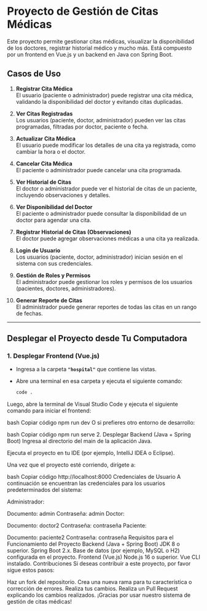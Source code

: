 # Proyecto de Gestión de Citas Médicas

Este proyecto permite gestionar citas médicas, visualizar la disponibilidad de los doctores, registrar historial médico y mucho más. Está compuesto por un frontend en Vue.js y un backend en Java con Spring Boot.

## Casos de Uso

1. **Registrar Cita Médica**  
   El usuario (paciente o administrador) puede registrar una cita médica, validando la disponibilidad del doctor y evitando citas duplicadas.
   
2. **Ver Citas Registradas**  
   Los usuarios (paciente, doctor, administrador) pueden ver las citas programadas, filtradas por doctor, paciente o fecha.

3. **Actualizar Cita Médica**  
   El usuario puede modificar los detalles de una cita ya registrada, como cambiar la hora o el doctor.

4. **Cancelar Cita Médica**  
   El paciente o administrador puede cancelar una cita programada.

5. **Ver Historial de Citas**  
   El doctor o administrador puede ver el historial de citas de un paciente, incluyendo observaciones y detalles.

6. **Ver Disponibilidad del Doctor**  
   El paciente o administrador puede consultar la disponibilidad de un doctor para agendar una cita.

7. **Registrar Historial de Citas (Observaciones)**  
   El doctor puede agregar observaciones médicas a una cita ya realizada.

8. **Login de Usuario**  
   Los usuarios (paciente, doctor, administrador) inician sesión en el sistema con sus credenciales.

9. **Gestión de Roles y Permisos**  
   El administrador puede gestionar los roles y permisos de los usuarios (pacientes, doctores, administradores).

10. **Generar Reporte de Citas**  
    El administrador puede generar reportes de todas las citas en un rango de fechas.

---

## Desplegar el Proyecto desde Tu Computadora

### 1. Desplegar Frontend (Vue.js)
- Ingresa a la carpeta **`"hospital"`** que contiene las vistas.
- Abre una terminal en esa carpeta y ejecuta el siguiente comando:

  ```bash
  code .
Luego, abre la terminal de Visual Studio Code y ejecuta el siguiente comando para iniciar el frontend:

bash
Copiar código
npm run dev
O si prefieres otro entorno de desarrollo:

bash
Copiar código
npm run serve
2. Desplegar Backend (Java + Spring Boot)
Ingresa al directorio del main de la aplicación Java.

Ejecuta el proyecto en tu IDE (por ejemplo, IntelliJ IDEA o Eclipse).

Una vez que el proyecto esté corriendo, dirígete a:

bash
Copiar código
http://localhost:8000
Credenciales de Usuario
A continuación se encuentran las credenciales para los usuarios predeterminados del sistema:

Administrador:

Documento: admin
Contraseña: admin
Doctor:

Documento: doctor2
Contraseña: contraseña
Paciente:

Documento: paciente2
Contraseña: contraseña
Requisitos para el Funcionamiento del Proyecto
Backend (Java + Spring Boot)
JDK 8 o superior.
Spring Boot 2.x.
Base de datos (por ejemplo, MySQL o H2) configurada en el proyecto.
Frontend (Vue.js)
Node.js 16 o superior.
Vue CLI instalado.
Contribuciones
Si deseas contribuir a este proyecto, por favor sigue estos pasos:

Haz un fork del repositorio.
Crea una nueva rama para tu característica o corrección de errores.
Realiza tus cambios.
Realiza un Pull Request explicando los cambios realizados.
¡Gracias por usar nuestro sistema de gestión de citas médicas!
